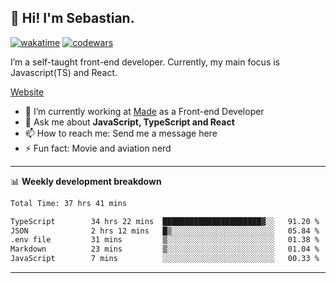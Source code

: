 ## 👋 Hi! I'm Sebastian.

[![wakatime](https://wakatime.com/badge/user/df0036c6-328a-4a39-be9b-e49417ed22a1.svg)](https://wakatime.com/@df0036c6-328a-4a39-be9b-e49417ed22a1)
[![codewars](https://www.codewars.com/users/sebavuye/badges/small)](https://www.codewars.com/users/sebavuye)

I’m a self-taught front-end developer. Currently, my main focus is Javascript(TS) and React.

[Website](https://sebastianvuye.be)

- 🔭 I’m currently working at [Made](https://made.be/) as a Front-end Developer
- 💬 Ask me about **JavaScript, TypeScript and React**
- 📫 How to reach me: Send me a message here
- ⚡ Fun fact: Movie and aviation nerd

-------

📊 **Weekly development breakdown**

<!--START_SECTION:waka-->

```txt
Total Time: 37 hrs 41 mins

TypeScript        34 hrs 22 mins  ██████████████████████▓░░   91.20 %
JSON              2 hrs 12 mins   █▒░░░░░░░░░░░░░░░░░░░░░░░   05.84 %
.env file         31 mins         ▒░░░░░░░░░░░░░░░░░░░░░░░░   01.38 %
Markdown          23 mins         ▒░░░░░░░░░░░░░░░░░░░░░░░░   01.04 %
JavaScript        7 mins          ░░░░░░░░░░░░░░░░░░░░░░░░░   00.33 %
```

<!--END_SECTION:waka-->
-------

